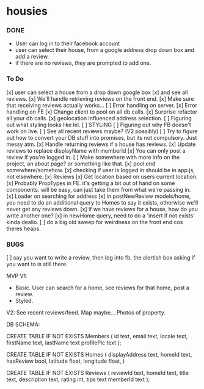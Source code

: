 # housies

### DONE
- User can log in to their facebook account
- user can select their house, from a google address drop down box and add a review.
- if there are no reviews, they are prompted to add one.

### To Do
[x] user can select a house from a drop down google box
[x] and see all reviews.
[x] We'll handle retrieving reviews on the front end.
[x] Make sure that receiving reviews actually works...
[ ] Error handling on server.
[x] Error handling on FE
[x] Change client to pool on all db calls.
[x] Surprise refactor all your db calls.
[x] geolocation influenced address selection.
[ ] Figuring out what styling looks like lel.
[ ] STYLING 
[ ] Figuring out why FB doesn't work on live.
[ ] See all recent reviews maybe? (V2 possibly)
[ ] Try to figure out how to convert your DB stuff into promises, but its not compulsory. Just messy atm.
[x] Handle returning reviews if a house has reviews.
[x] Update reviews to replace displayName with memberId
[x] You can only post a review if you're logged in.
[ ] Make somewhere with more info on the project, an about page? or something like that.
[x] pool.end somewhere/somehow. 
[x] checking if user is logged in should be in app.js, not elsewhere.
[x] Reviews
[x] Get location based on users current location.
[x] Probably PropTypes in FE. it's getting a bit out of hand on some components. will be easy, can just take them from what we're passing in.
[x] Loader on searching for address
[x] in postNewReview models/home, you need to do an additional query to Homes to say it exists, otherwise we'll never get any reviews down.
[x] if we have reviews for a house, how do you write another one?
[x] in newHome query, need to do a 'insert if not exists' kinda dealio.
[ ] do a big old sweep for weirdness on the front end cos theres heaps.

### BUGS
[ ] say you want to write a review, then log into fb, the alertish box asking if you want to is still there. 

MVP V1:
- Basic. User can search for a home, see reviews for that home, post a review.
- Styled.

V2: See recent reviews/feed. Map maybe... Photos of property.


DB SCHEMA: 

CREATE TABLE IF NOT EXISTS Members (
  id text,
  email text,
  locale text,
  firstName text,
  lastName text
  profilePic text
);

CREATE TABLE IF NOT EXISTS Homes (
  displayAddress text,
  homeId text,
  hasReview bool,
  latitude float,
  longitude float,
)

CREATE TABLE IF NOT EXISTS Reviews (
  reviewId text,
  homeId text,
  title text,
  description text,
  rating int,
  tips text
  memberId text
);